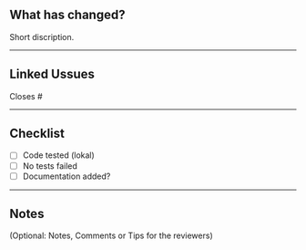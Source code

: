 ## What has changed?

Short discription.

---

## Linked Ussues

Closes #<issue-number>

---

## Checklist

- [ ] Code tested (lokal)
- [ ] No tests failed
- [ ] Documentation added?

---

## Notes

(Optional: Notes, Comments or Tips for the reviewers)

